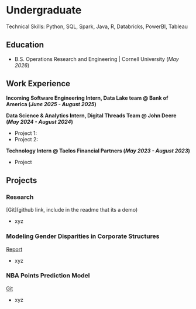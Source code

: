 # Undergraduate
Technical Skills: Python, SQL, Spark, Java, R, Databricks, PowerBI, Tableau
## Education
- B.S. Operations Research and Engineering | Cornell University (_May 2026_)								       		

## Work Experience
**Incoming Software Engineering Intern, Data Lake team @ Bank of America (_June 2025 - August 2025_)**

**Data Science & Analytics Intern, Digital Threads Team @ John Deere (_May 2024 - August 2024_)**
- Project 1:
- Project 2:

**Technology Intern @ Taelos Financial Partners (_May 2023 - August 2023_)**
- Project

## Projects

### Research
[Git](github link, include in the readme that its a demo)
- xyz

### Modeling Gender Disparities in Corporate Structures
[Report](abc.com)
- xyz

### NBA Points Prediction Model
[Git](abc.com)
- xyz
